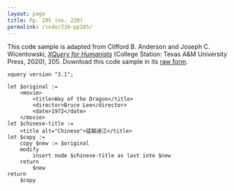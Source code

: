 ```yaml
---
layout: page
title: Pp. 205 (no. 220)
permalink: /code/220-pp205/
---
```


This code sample is adapted from Clifford B. Anderson and Joseph C. Wicentowski, 
[_XQuery for Humanists_](/) (College Station: Texas A&M University Press, 2020), 205. 
Download this code sample in its [raw form](/code/220-pp205/220-pp205.xq).

```xquery
xquery version "3.1";

let $original :=
    <movie>
        <title>Way of the Dragon</title>
        <director>Bruce Lee</director>
        <date>1972</date>
    </movie>
let $chinese-title :=
    <title alt="Chinese">猛龍過江</title>
let $copy :=
    copy $new := $original
    modify
        insert node $chinese-title as last into $new
    return
        $new
return
    $copy
```  

